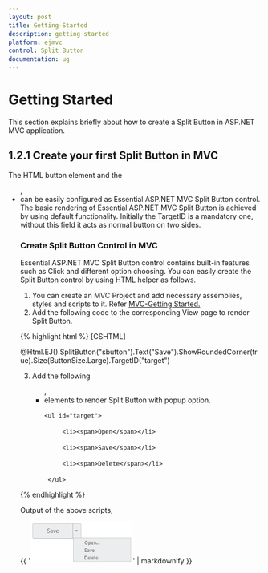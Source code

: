 ```yaml
---
layout: post
title: Getting-Started
description: getting started 
platform: ejmvc
control: Split Button
documentation: ug
---
```


# Getting Started 

This section explains briefly about how to create a Split Button in ASP.NET MVC application.

## 1.2.1 Create your first Split Button in MVC

The HTML button element and the <UL>, <LI> can be easily configured as Essential ASP.NET MVC Split Button control.  The basic rendering of Essential ASP.NET MVC Split Button is achieved by using default functionality. Initially the TargetID is a mandatory one, without this field it acts as normal button on two sides.

### Create Split Button Control in MVC

Essential ASP.NET MVC Split Button control contains built-in features such as Click and different option choosing. You can easily create the Split Button control by using HTML helper as follows.

1. You can create an MVC Project and add necessary assemblies, styles and scripts to it.  Refer [MVC-Getting Started.](http://help.syncfusion.com/ug/js/Documents/gettingstartedwithmv.htm)
2. Add the following code to the corresponding View page to render Split Button.


{% highlight html %}
[CSHTML]

@Html.EJ().SplitButton("sbutton").Text("Save").ShowRoundedCorner(true).Size(ButtonSize.Large).TargetID("target")



3. Add the following <UL>, <LI> elements to render Split Button with popup option.



       <ul id="target">

            <li><span>Open</span></li>

            <li><span>Save</span></li>

            <li><span>Delete</span></li>

        </ul>      

{% endhighlight %}

Output of the above scripts,



{{ '![C:/Users/ApoorvahR/Desktop/1.png](Getting-Started_images/Getting-Started_img1.png)' | markdownify }}



